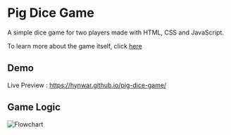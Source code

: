 # Pig Dice Game

A simple dice game for two players made with HTML, CSS and JavaScript.

To learn more about the game itself, click [here](<https://en.wikipedia.org/wiki/Pig_(dice_game)>)

## Demo

Live Preview : https://hynwar.github.io/pig-dice-game/

## Game Logic

![Flowchart](images/pig-game-flowchart.png)
